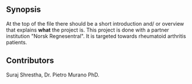 ## Synopsis

At the top of the file there should be a short introduction and/ or overview that explains **what** the project is. This project is done with a partner institution "Norsk Regnesentral". It is targeted towards rheumatoid arthritis patients.  


## Contributors

Suraj Shrestha, Dr. Pietro Murano PhD.


